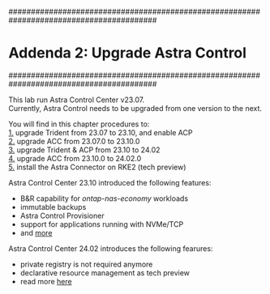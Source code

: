 #########################################################################################
# Addenda 2: Upgrade Astra Control
#########################################################################################

This lab run Astra Control Center v23.07.  
Currently, Astra Control needs to be upgraded from one version to the next.  

You will find in this chapter procedures to:  
[1.](1_Upgrade_Trident_23.07_to_23.10) upgrade Trident from 23.07 to 23.10, and enable ACP  
[2.](2_Upgrade_ACC_23.07_to_23.10) upgrade ACC from 23.07.0 to 23.10.0  
[3.](3_Upgrade_Trident_23.10_to_24.02) upgrade Trident & ACP from 23.10 to 24.02  
[4.](4_Upgrade_ACC_23.10_to_24.02) upgrade ACC from 23.10.0 to 24.02.0  
[5.](5_Install_Connector_on_RKE2) install the Astra Connector on RKE2 (tech preview)  

Astra Control Center 23.10 introduced the following features:  
- B&R capability for _ontap-nas-economy_ workloads
- immutable backups  
- Astra Control Provisioner
- support for applications running with NVMe/TCP  
- and [more](https://docs.netapp.com/us-en/astra-control-center/release-notes/whats-new.html#7-november-2023-23-10-0)   

Astra Control Center 24.02 introduces the following fearures:  
- private registry is not required anymore  
- declarative resource management as tech preview  
- read more [here](https://docs.netapp.com/us-en/astra-control-center/release-notes/whats-new.html#15-march-2023-24-02-0)  